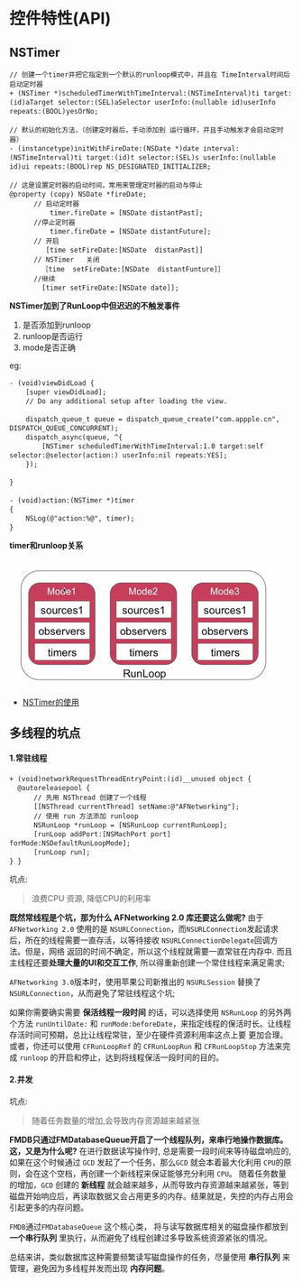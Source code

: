 # 控件特性(API)


## NSTimer
```
// 创建一个timer并把它指定到一个默认的runloop模式中，并且在 TimeInterval时间后 启动定时器
+ (NSTimer *)scheduledTimerWithTimeInterval:(NSTimeInterval)ti target:(id)aTarget selector:(SEL)aSelector userInfo:(nullable id)userInfo repeats:(BOOL)yesOrNo;

// 默认的初始化方法，（创建定时器后，手动添加到 运行循环，并且手动触发才会启动定时器）
- (instancetype)initWithFireDate:(NSDate *)date interval:(NSTimeInterval)ti target:(id)t selector:(SEL)s userInfo:(nullable id)ui repeats:(BOOL)rep NS_DESIGNATED_INITIALIZER;

// 这是设置定时器的启动时间，常用来管理定时器的启动与停止
@property (copy) NSDate *fireDate;
      // 启动定时器
          timer.fireDate = [NSDate distantPast];    
      //停止定时器
          timer.fireDate = [NSDate distantFuture];
      // 开启
         [time setFireDate:[NSDate  distanPast]]
      // NSTimer   关闭  
        ［time  setFireDate:[NSDate  distantFunture]］
      //继续
        [timer setFireDate:[NSDate date]];

```

**NSTimer加到了RunLoop中但迟迟的不触发事件**
1. 是否添加到runloop
2. runloop是否运行
3. mode是否正确


eg:
```
- (void)viewDidLoad {
    [super viewDidLoad];
    // Do any additional setup after loading the view.

    dispatch_queue_t queue = dispatch_queue_create("com.appple.cn", DISPATCH_QUEUE_CONCURRENT);
    dispatch_async(queue, ^{
        [NSTimer scheduledTimerWithTimeInterval:1.0 target:self selector:@selector(action:) userInfo:nil repeats:YES];
    });

}

- (void)action:(NSTimer *)timer
{
    NSLog(@"action:%@", timer);
}
```
**timer和runloop关系**

![timer和runloop关系](./resources/runloop与timer关系.png)

* [NSTimer的使用](https://www.jianshu.com/p/3ccdda0679c1)

## 多线程的坑点
#### 1.常驻线程
```
+ (void)networkRequestThreadEntryPoint:(id)__unused object {
  @autoreleasepool {
      // 先用 NSThread 创建了一个线程
      [[NSThread currentThread] setName:@"AFNetworking"];
      // 使用 run 方法添加 runloop
      NSRunLoop *runLoop = [NSRunLoop currentRunLoop];
      [runLoop addPort:[NSMachPort port] forMode:NSDefaultRunLoopMode];
      [runLoop run];
} }
```

坑点:
> 浪费CPU 资源, 降低CPU的利用率

**既然常线程是个坑，那为什么 AFNetworking 2.0 库还要这么做呢?**
由于`AFNetworking 2.0` 使用的是 `NSURLConnection`，而`NSURLConnection`发起请求后，所在的线程需要一直存活，以等待接收 `NSURLConnectionDelegate`回调方法。但是，网络 返回的时间不确定，所以这个线程就需要一直常驻在内存中.
而且主线程还要**处理大量的UI和交互工作**, 所以得重新创建一个常住线程来满足需求;

`AFNetworking 3.0`版本时，使用苹果公司新推出的 `NSURLSession` 替换了 `NSURLConnection`，从而避免了常驻线程这个坑;

如果你需要确实需要 **保活线程一段时间** 的话，可以选择使用 `NSRunLoop` 的另外两个方法 `runUntilDate:` 和 `runMode:beforeDate`，来指定线程的保活时⻓。让线程存活时间可预期，总比让线程常驻，至少在硬件资源利用率这点上要 更加合理。
或者，你还可以使用 `CFRunLoopRef` 的 `CFRunLoopRun` 和 `CFRunLoopStop` 方法来完成 `runloop` 的开启和停止，达到将线程保活一段时间的目的。

#### 2.并发
坑点:
> 随着任务数量的增加,会导致内存资源越来越紧张

**FMDB只通过FMDatabaseQueue开启了一个线程队列，来串行地操作数据库。这，又是为什么呢?**
在进行数据读写操作时, 总是需要一段时间来等待磁盘响应的, 如果在这个时候通过 `GCD` 发起了一个任务，那么`GCD` 就会本着最大化利用 `CPU`的原则，会在这个空档，再创建一个新线程来保证能够充分利用 `CPU`。
随着任务数量的增加，`GCD` 创建的 **新线程** 就会越来越多，从而导致内存资源越来越紧张，等到磁盘开始响应后，再读取数据又会占用更多的内存。结果就是，失控的内存占用会引起更多的内存问题。

`FMDB`通过`FMDatabaseQueue` 这个核心类， 将与读写数据库相关的磁盘操作都放到 **一个串行队列** 里执行，从而避免了线程创建过多导致系统资源紧张的情况。

总结来讲，类似数据库这种需要频繁读写磁盘操作的任务，尽量使用 **串行队列** 来管理，避免因为多线程并发而出现 **内存问题**。
